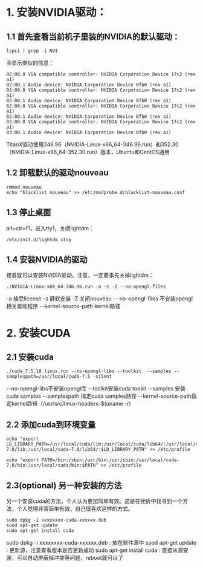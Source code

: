 # 1. 安装NVIDIA驱动：


## 1.1 首先查看当前机子里装的NVIDIA的默认驱动：

```
lspci | grep -i NVI
```

会显示类似的信息：

```
02:00.0 VGA compatible controller: NVIDIA Corporation Device 17c2 (rev a1)
02:00.1 Audio device: NVIDIA Corporation Device 0fb0 (rev a1)
03:00.0 VGA compatible controller: NVIDIA Corporation Device 17c2 (rev a1)
03:00.1 Audio device: NVIDIA Corporation Device 0fb0 (rev a1)
82:00.0 VGA compatible controller: NVIDIA Corporation Device 17c2 (rev a1)
82:00.1 Audio device: NVIDIA Corporation Device 0fb0 (rev a1)
83:00.0 VGA compatible controller: NVIDIA Corporation Device 17c2 (rev a1)
83:00.1 Audio device: NVIDIA Corporation Device 0fb0 (rev a1)
```

TitanX驱动使用346.96（NVIDIA-Linux-x86_64-346.96.run）和352.30（NVIDIA-Linux-x86_64-352.30.run）版本，Ubuntu和CentOS通用

## 1.2 卸载默认的驱动nouveau


```
rmmod nouveau
echo "blacklist nouveau" >> /etc/modprobe.d/blacklist-nouveau.conf
```

## 1.3 停止桌面

alt+ctr+f1，进入tty1，关闭lightdm：

```
/etc/init.d/lightdm stop
```

## 1.4 安装NVIDIA的驱动

接着就可以安装NVIDIA驱动。注意，一定要事先关掉lightdm：

```
./NVIDIA-Linux-x86_64-346.96.run -a -s -Z --no-opengl-files
```

-a 接受license
-s 静默安装
-Z 关闭nouveau
-- no-opengl-files 不安装opengl相关驱动程序
--kernel-source-path kernel路径     


# 2. 安装CUDA

## 2.1 安装cuda
  
```
./cuda_7.5.18_linux.run --no-opengl-libs --toolkit  --samples --samplespath=/usr/local/cuda-7.5 -silent
```

--no-opengl-libs不安装opengl库
--toolkit安装cuda tookit
--samples 安装cuda samples
--samplespath 指定cuda samples路径
--kernel-source-path指定kernel路径（/usr/src/linux-headers-$(uname -r)


## 2.2 添加cuda到环境变量

```
echo "export LD_LIBRARY_PATH=/usr/local/cuda/lib:/usr/local/cuda/lib64/:/usr/local/cuda-7.0/lib:/usr/local/cuda-7.0/lib64/:$LD_LIBRARY_PATH" >> /etc/profile

echo "export PATH=/bin:/sbin:/usr/bin:/usr/sbin:/usr/local/cuda-7.0/bin:/usr/local/cuda/bin:$PATH" >> /etc/profile
```

## 2.3(optional) 另一种安装的方法

另一个安装cuda的方法，个人认为更加简单有效。这是在挫折中找寻到一个方法，个人觉得非常简单有效，自己很喜欢这样的方式。

```
sudo dpkg -i xxxxxxxx-cuda-xxxxxx.deb
suod apt-get update
sudo apt-get install cuda
```

sudo dpkg -i xxxxxxxx-cuda-xxxxxx.deb : 放在软件源中
suod apt-get update : 更新源，注意查看版本是否更新成功
sudo apt-get install cuda : 直接从源安装，可以自动屏蔽掉冲突等问题，reboot就可以了